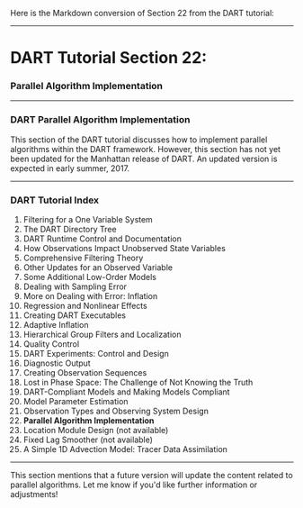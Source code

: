 Here is the Markdown conversion of Section 22 from the DART tutorial:

---

# DART Tutorial Section 22:  
### Parallel Algorithm Implementation  

---

### DART Parallel Algorithm Implementation

This section of the DART tutorial discusses how to implement parallel algorithms within the DART framework. However, this section has not yet been updated for the Manhattan release of DART. An updated version is expected in early summer, 2017.

---

### DART Tutorial Index

1. Filtering for a One Variable System
2. The DART Directory Tree
3. DART Runtime Control and Documentation
4. How Observations Impact Unobserved State Variables
5. Comprehensive Filtering Theory
6. Other Updates for an Observed Variable
7. Some Additional Low-Order Models
8. Dealing with Sampling Error
9. More on Dealing with Error: Inflation
10. Regression and Nonlinear Effects
11. Creating DART Executables
12. Adaptive Inflation
13. Hierarchical Group Filters and Localization
14. Quality Control
15. DART Experiments: Control and Design
16. Diagnostic Output
17. Creating Observation Sequences
18. Lost in Phase Space: The Challenge of Not Knowing the Truth
19. DART-Compliant Models and Making Models Compliant
20. Model Parameter Estimation
21. Observation Types and Observing System Design
22. **Parallel Algorithm Implementation**
23. Location Module Design (not available)
24. Fixed Lag Smoother (not available)
25. A Simple 1D Advection Model: Tracer Data Assimilation

---

This section mentions that a future version will update the content related to parallel algorithms. Let me know if you'd like further information or adjustments!
